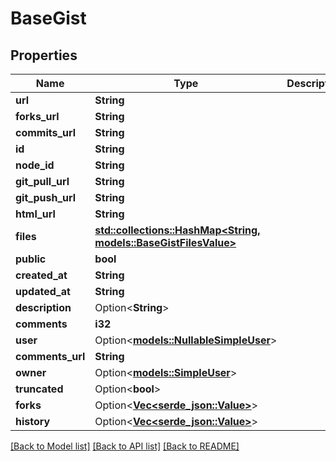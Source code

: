 # BaseGist

## Properties

Name | Type | Description | Notes
------------ | ------------- | ------------- | -------------
**url** | **String** |  | 
**forks_url** | **String** |  | 
**commits_url** | **String** |  | 
**id** | **String** |  | 
**node_id** | **String** |  | 
**git_pull_url** | **String** |  | 
**git_push_url** | **String** |  | 
**html_url** | **String** |  | 
**files** | [**std::collections::HashMap<String, models::BaseGistFilesValue>**](base_gist_files_value.md) |  | 
**public** | **bool** |  | 
**created_at** | **String** |  | 
**updated_at** | **String** |  | 
**description** | Option<**String**> |  | 
**comments** | **i32** |  | 
**user** | Option<[**models::NullableSimpleUser**](nullable-simple-user.md)> |  | 
**comments_url** | **String** |  | 
**owner** | Option<[**models::SimpleUser**](simple-user.md)> |  | [optional]
**truncated** | Option<**bool**> |  | [optional]
**forks** | Option<[**Vec<serde_json::Value>**](serde_json::Value.md)> |  | [optional]
**history** | Option<[**Vec<serde_json::Value>**](serde_json::Value.md)> |  | [optional]

[[Back to Model list]](../README.md#documentation-for-models) [[Back to API list]](../README.md#documentation-for-api-endpoints) [[Back to README]](../README.md)


